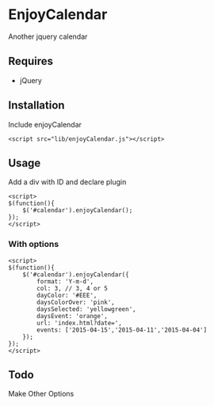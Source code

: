 # EnjoyCalendar
Another jquery calendar

## Requires
* jQuery

## Installation
Include enjoyCalendar

```
<script src="lib/enjoyCalendar.js"></script>
```

## Usage
Add a div with ID and declare plugin

```
<script>
$(function(){
    $('#calendar').enjoyCalendar();
});	
</script>
```

### With options

```
<script>
$(function(){
    $('#calendar').enjoyCalendar({
    	format: 'Y-m-d',
    	col: 3, // 3, 4 or 5
        dayColor: '#EEE',
        daysColorOver: 'pink',
        daysSelected: 'yellowgreen',
        daysEvent: 'orange',
        url: 'index.html?date=',
        events: ['2015-04-15','2015-04-11','2015-04-04']
    });
});	
</script>
```


## Todo
Make Other Options
